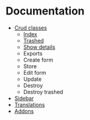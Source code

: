 # Documentation

- [Crud classes](crud.html)
  - [Index](crud/index.html)
  - [Trashed](crud/trashed.html)
  - [Show details](crud/show.html)
  - Exports
  - Create form
  - Store
  - Edit form
  - Update
  - Destroy
  - Destroy trashed
- [Sidebar](sidebar.html)
- [Translations](translations.html)
- [Addons](addons.html)